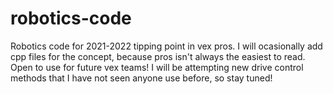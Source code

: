 # robotics-code
Robotics code for 2021-2022 tipping point in vex pros.
I will ocasionally add cpp files for the concept, because pros isn't always the easiest to read.
Open to use for future vex teams!
I will be attempting new drive control methods that I have not seen anyone use before, so stay tuned!
